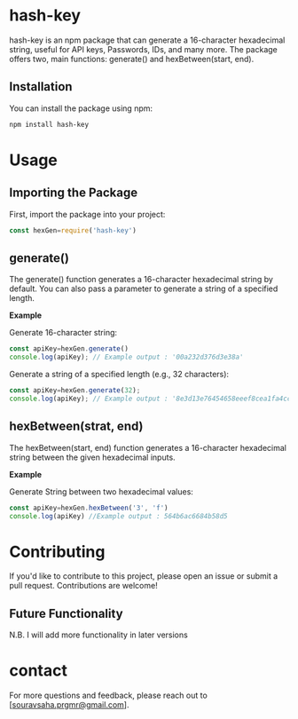 ﻿# hash-key

hash-key is an npm package that can generate a 16-character hexadecimal string, useful for API keys, Passwords, IDs, and many more. The package offers two, main functions: generate() and hexBetween(start, end).

## Installation

You can install the package using npm:

``` bash
npm install hash-key
```

# Usage

## Importing the Package

First, import the package into your project:

```js
const hexGen=require('hash-key')
```

## generate()

The generate() function generates a 16-character hexadecimal string by default. You can also pass a parameter to generate a string of a specified length.

**Example** 

Generate 16-character string:

```js
const apiKey=hexGen.generate()
console.log(apiKey); // Example output : '00a232d376d3e38a'
```
Generate a string of a specified length (e.g., 32 characters):
 
```js
const apiKey=hexGen.generate(32);
console.log(apiKey); // Example output : '8e3d13e76454658eeef8cea1fa4cc7e5'
```

## hexBetween(strat, end)

The hexBetween(start, end) function generates a 16-character hexadecimal string between the given hexadecimal inputs.

**Example**

Generate String between two hexadecimal values:

```js
const apiKey=hexGen.hexBetween('3', 'f')
console.log(apiKey) //Example output : 564b6ac6684b58d5 
```

# Contributing

If you'd like to contribute to this project, please open an issue or submit a pull request. Contributions are welcome!

## Future Functionality

N.B. I will add more functionality in later versions

# contact

For more questions and feedback, please reach out to [souravsaha.prgmr@gmail.com].
